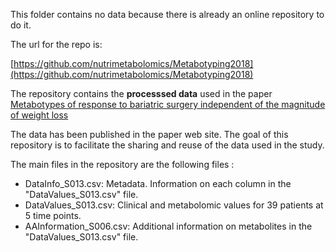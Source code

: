 This folder contains no data because there is already an online repository to do it.

The url for the repo is:

[https://github.com/nutrimetabolomics/Metabotyping2018](https://github.com/nutrimetabolomics/Metabotyping2018)

The repository contains the **processsed data** used in the paper [Metabotypes of response to bariatric surgery independent of the magnitude of weight loss](https://www.ncbi.nlm.nih.gov/pmc/articles/PMC5983508/)

The data has been published in the paper web site. The goal of this repository is to facilitate the sharing and reuse of the data used in the study.

The main files in the repository are the following files :

- DataInfo_S013.csv: Metadata. Information on each column in the "DataValues_S013.csv" file.
- DataValues_S013.csv: Clinical and metabolomic values for 39 patients at 5 time points.
- AAInformation_S006.csv: Additional information on metabolites in the "DataValues_S013.csv" file.